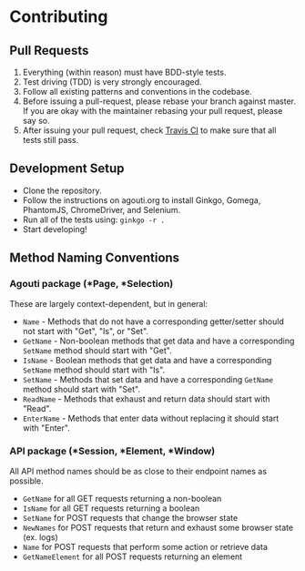 # Contributing

## Pull Requests

1. Everything (within reason) must have BDD-style tests.
2. Test driving (TDD) is very strongly encouraged.
3. Follow all existing patterns and conventions in the codebase.
4. Before issuing a pull-request, please rebase your branch against master.
   If you are okay with the maintainer rebasing your pull request, please say so.
5. After issuing your pull request, check [Travis CI](https://travis-ci.org/chordabmx/agouti) to make sure that all tests still pass.

## Development Setup

* Clone the repository.
* Follow the instructions on agouti.org to install Ginkgo, Gomega, PhantomJS, ChromeDriver, and Selenium.
* Run all of the tests using: `ginkgo -r .`
* Start developing!

## Method Naming Conventions

### Agouti package (*Page, *Selection)

These are largely context-dependent, but in general:
* `Name` - Methods that do not have a corresponding getter/setter should not start with "Get", "Is", or "Set".
* `GetName` - Non-boolean methods that get data and have a corresponding `SetName` method should start with "Get".
* `IsName` - Boolean methods that get data and have a corresponding `SetName` method should start with "Is".
* `SetName` - Methods that set data and have a corresponding `GetName` method should start with "Set".
* `ReadName` - Methods that exhaust and return data should start with "Read".
* `EnterName` - Methods that enter data without replacing it should start with "Enter".

### API package (*Session, *Element, *Window)

All API method names should be as close to their endpoint names as possible.
* `GetName` for all GET requests returning a non-boolean
* `IsName` for all GET requests returning a boolean
* `SetName` for POST requests that change the browser state
* `NewNames` for POST requests that return and exhaust some browser state (ex. logs)
* `Name` for POST requests that perform some action or retrieve data
* `GetNameElement` for all POST requests returning an element
